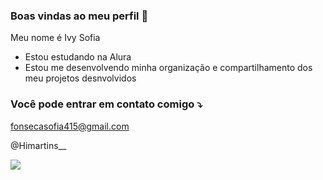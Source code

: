 ### Boas vindas ao meu perfil 🖤

Meu nome é Ivy Sofia

- Estou estudando na Alura
- Estou me desenvolvendo minha organização e compartilhamento dos meu projetos desnvolvidos


### Você pode entrar em contato comigo ⤵️

fonsecasofia415@gmail.com

@Himartins__

![](https://media1.tenor.com/m/O7_ZgFSBGZIAAAAd/angry-cat-sour-cat.gif)
